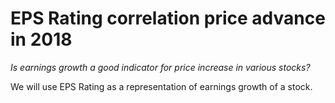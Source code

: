 # EPS Rating correlation price advance in 2018

*Is earnings growth a good indicator for price increase in various stocks?*

We will use EPS Rating as a representation of earnings growth of a stock. 
